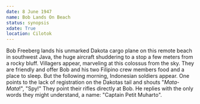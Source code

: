 ```yaml
---
date: 8 June 1947
name: Bob Lands On Beach
status: synopsis
xdate: True
location: Cilotok 
---
```

Bob Freeberg lands his unmarked
Dakota cargo plane on this remote beach in southwest Java, the huge
aircraft shuddering to a stop a few meters from a rocky bluff.
Villagers appear, marveling at this colossus from the sky. They are
friendly and offer Bob and his two Filipino crew members food and a
place to sleep. But the following morning, Indonesian soldiers appear.
One points to the lack of registration on the Dakotas tail and shouts
"*Mata-Mata*!", "Spy!" They point their rifles directly at Bob. He
replies with the only words they might understand, a name: "Captain
Petit Muharto".
